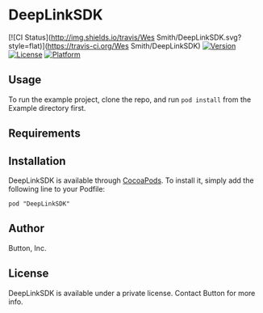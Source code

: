# DeepLinkSDK

[![CI Status](http://img.shields.io/travis/Wes Smith/DeepLinkSDK.svg?style=flat)](https://travis-ci.org/Wes Smith/DeepLinkSDK)
[![Version](https://img.shields.io/cocoapods/v/DeepLinkSDK.svg?style=flat)](http://cocoadocs.org/docsets/DeepLinkSDK)
[![License](https://img.shields.io/cocoapods/l/DeepLinkSDK.svg?style=flat)](http://cocoadocs.org/docsets/DeepLinkSDK)
[![Platform](https://img.shields.io/cocoapods/p/DeepLinkSDK.svg?style=flat)](http://cocoadocs.org/docsets/DeepLinkSDK)

## Usage

To run the example project, clone the repo, and run `pod install` from the Example directory first.

## Requirements

## Installation

DeepLinkSDK is available through [CocoaPods](http://cocoapods.org). To install
it, simply add the following line to your Podfile:

    pod "DeepLinkSDK"

## Author

Button, Inc.

## License

DeepLinkSDK is available under a private license. Contact Button for more info.
